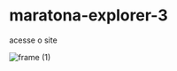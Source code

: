 # maratona-explorer-3

acesse o site 

![frame (1)](https://user-images.githubusercontent.com/96144257/183979417-f4e355ce-6371-4b4e-9bee-2cbdf8b33f7d.png)
